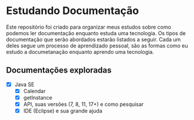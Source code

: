 # Estudando Documentação

Este repositório foi criado para organizar meus estudos sobre como podemos ler documentação enquanto estuda uma tecnologia. Os tipos de documentação que serão abordados estarão listados a seguir. Cada um deles segue um processo de aprendizado pessoal, são as formas como eu estudo a documetanação enquanto aprendo uma tecnologia.

## Documentações exploradas
- [x] Java SE
  - [x] Calendar
  - [x] getInstance
  - [x] API, suas versões (7, 8, 11, 17+) e como pesquisar
  - [x] IDE (Eclipse) e sua grande ajuda